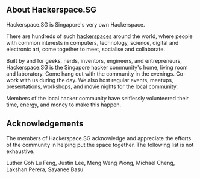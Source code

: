 ## About Hackerspace.SG

Hackerspace.SG is Singapore's very own Hackerspace. 

There are hundreds of such <a href="http://www.hackerspaces.org/">hackerspaces</a> around the world, where people with common interests in computers, technology, science, digital and electronic art, come together to meet, socialise and collaborate.

Built by and for geeks, nerds, inventors, engineers, and entrepreneurs, Hackerspace.SG is the Singapore hacker community's home, living room and laboratory.  Come hang out with the community in the evenings.  Co-work with us during the day.  We also host regular events, meetups, presentations, workshops, and movie nights for the local community.

Members of the local hacker community have selflessly volunteered their time, energy, and money to make this happen.

## Acknowledgements

The members of Hackerspace.SG acknowledge and appreciate the efforts of the community in helping put the space together. The following list is not exhaustive.

Luther Goh Lu Feng, Justin Lee, Meng Weng Wong, Michael Cheng, Lakshan Perera, Sayanee Basu
